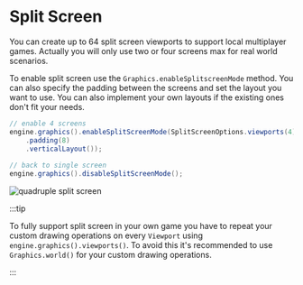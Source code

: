 # Split Screen

You can create up to 64 split screen viewports to support local multiplayer games.
Actually you will only use two or four screens max for real world scenarios.

To enable split screen use the `Graphics.enableSplitscreenMode` method.
You can also specify the padding between the screens and set the layout you want to use.
You can also implement your own layouts if the existing ones don't fit your needs.

``` java
// enable 4 screens
engine.graphics().enableSplitScreenMode(SplitScreenOptions.viewports(4)
    .padding(8)
    .verticalLayout());
    
// back to single screen
engine.graphics().disableSplitScreenMode();
```

![quadruple split screen](quadruple-screen.png)

:::tip

To fully support split screen in your own game you have to repeat your custom drawing operations on every `Viewport` using `engine.graphics().viewports()`.
To avoid this it's recommended to use `Graphics.world()` for your custom drawing operations.

:::
